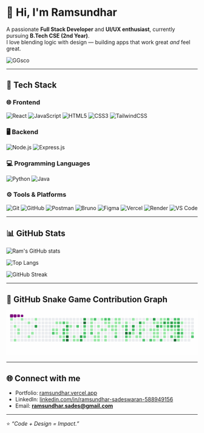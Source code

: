 # 👋 Hi, I'm Ramsundhar

A passionate **Full Stack Developer** and **UI/UX enthusiast**, currently pursuing **B.Tech CSE (2nd Year)**.  
I love blending logic with design — building apps that work great *and* feel great.  

![GGsco](https://img.shields.io/badge/GSSoC'25-Open%20Source%20Contributor-orange?style=for-the-badge&logo=github) 

---

## 🚀 Tech Stack

### 🌐 Frontend
![React](https://img.shields.io/badge/React-20232A?style=for-the-badge&logo=react&logoColor=61DAFB)
![JavaScript](https://img.shields.io/badge/JavaScript-F7DF1E?style=for-the-badge&logo=javascript&logoColor=black)
![HTML5](https://img.shields.io/badge/HTML5-E34F26?style=for-the-badge&logo=html5&logoColor=white)
![CSS3](https://img.shields.io/badge/CSS3-1572B6?style=for-the-badge&logo=css3&logoColor=white)
![TailwindCSS](https://img.shields.io/badge/TailwindCSS-06B6D4?style=for-the-badge&logo=tailwindcss&logoColor=white)

### 🖥 Backend
![Node.js](https://img.shields.io/badge/Node.js-43853D?style=for-the-badge&logo=node.js&logoColor=white)
![Express.js](https://img.shields.io/badge/Express.js-000000?style=for-the-badge&logo=express&logoColor=white)

### 💻 Programming Languages
![Python](https://img.shields.io/badge/Python-3776AB?style=for-the-badge&logo=python&logoColor=white)
![Java](https://img.shields.io/badge/Java-007396?style=for-the-badge&logo=java&logoColor=white)

### ⚙️ Tools & Platforms
![Git](https://img.shields.io/badge/Git-F05032?style=for-the-badge&logo=git&logoColor=white)
![GitHub](https://img.shields.io/badge/GitHub-181717?style=for-the-badge&logo=github&logoColor=white)
![Postman](https://img.shields.io/badge/Postman-FF6C37?style=for-the-badge&logo=postman&logoColor=white)
![Bruno](https://img.shields.io/badge/Bruno-2C2C2C?style=for-the-badge&logo=bruno&logoColor=orange)
![Figma](https://img.shields.io/badge/Figma-F24E1E?style=for-the-badge&logo=figma&logoColor=white)
![Vercel](https://img.shields.io/badge/Vercel-000000?style=for-the-badge&logo=vercel&logoColor=white)
![Render](https://img.shields.io/badge/Render-46E3B7?style=for-the-badge&logo=render&logoColor=black)
![VS Code](https://img.shields.io/badge/VS_Code-0078D4?style=for-the-badge&logo=visualstudiocode&logoColor=white)

---

## 📊 GitHub Stats

![Ram's GitHub stats](https://github-readme-stats.vercel.app/api?username=Ramsundhar-88&show_icons=true&theme=radical&count_private=true)  

![Top Langs](https://github-readme-stats.vercel.app/api/top-langs/?username=Ramsundhar-88&layout=compact&theme=radical)  

![GitHub Streak](https://streak-stats.demolab.com?user=Ramsundhar-88&theme=radical&hide_border=false)  

---

## 🐍 GitHub Snake Game Contribution Graph

![Snake animation](https://raw.githubusercontent.com/Platane/snk/output/github-contribution-grid-snake.gif)

---

## 🌐 Connect with me

- Portfolio: [ramsundhar.vercel.app](https://ramsundhar.vercel.app)  
- LinkedIn: [linkedin.com/in/ramsundhar-sadeswaran-588949156](https://www.linkedin.com/in/ramsundhar-sadeswaran-588949156/)  
- Email: **ramsundhar.sades@gmail.com**

---

⭐ *“Code + Design = Impact.”*  
